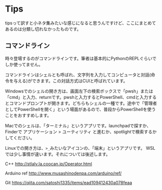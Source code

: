 # Tips

tipsって訳すと小ネタ集みたいな感じになると思うんですけど、ここにまとめてあるのは分類し切れなかったものです。

## コマンドライン

時々登場するのがコマンドラインです。筆者は基本的にPythonのREPLぐらいでしか使ってません。

コマンドラインはシェルとも呼ばれ、文字列を入力してコンピュータと対話(命令を与える)ができます。この対話方式はCUIと呼ばれています。

Windowsでのシェルの開き方は、画面左下の検索ボックスで「pwsh」または「cmd」と入力、returnです。pwshと入力するとPowerShell、cmdと入力するとコマンドプロンプトが開きます。どちらもシェルの一種です。途中で「管理者としてPowerShellを開く」という場面があるので、普段からPowerShellを使うことをおすすめします。

Macでのシェルは、「ターミナル」というアプリです。launchpadで探すか、Finderで アプリケーション > ユーティリティ と進むか、spotlightで検索するかしてください。

Linuxでの開き方は、`>_`みたいなアイコンの、「端末」というアプリです。
WSLでは少し事情が違います。それについては後述します。

C++
http://stlalv.la.coocan.jp/Operator.html

Arduino ref
http://www.musashinodenpa.com/arduino/ref/

Git
https://qiita.com/satoshi1335/items/ead109412430a078feaa